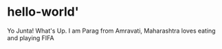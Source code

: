 # hello-world'
Yo Junta!
What's Up.
I am Parag from Amravati, Maharashtra loves eating and playing FIFA
